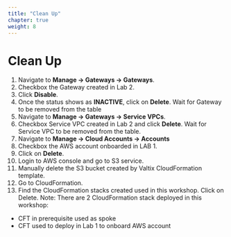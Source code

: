 ```yaml
---
title: "Clean Up"
chapter: true
weight: 8
---
```


# Clean Up


1. Navigate to **Manage -> Gateways -> Gateways**.
2. Checkbox the Gateway created in Lab 2.
3. Click **Disable**.
4. Once the status shows as **INACTIVE**, click on **Delete**. Wait for Gateway to be removed from the table
5. Navigate to **Manage -> Gateways -> Service VPCs**.
6. Checkbox Service VPC created in Lab 2 and click **Delete**. Wait for Service VPC to be removed from the table.
7. Navigate to **Manage -> Cloud Accounts -> Accounts**
8. Checkbox the AWS account onboarded in LAB 1.
9. Click on **Delete**.
10. Login to AWS console and go to S3 service.
11. Manually delete the S3 bucket created by Valtix CloudFormation template.
12. Go to CloudFormation. 
13. Find the CloudFormation stacks created used in this workshop. Click on Delete. 
Note: There are 2 CloudFormation stack deployed in this workshop: 
  * CFT in prerequisite used as spoke 
  * CFT used to deploy in Lab 1 to onboard AWS account 

